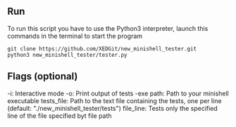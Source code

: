 ## Run
To run this script you have to use the Python3 interpreter, launch this commands in the terminal to start the program

    git clone https://github.com/XEDGit/new_minishell_tester.git
    python3 new_minishell_tester/tester.py
    
## Flags (optional)
-i:            Interactive mode
-o:            Print output of tests
-exe path:     Path to your minishell executable
tests_file:    Path to the text file containing the tests, one per line (default: "./new_minishell_tester/tests")
file_line:     Tests only the specified line of the file specified byt file path
